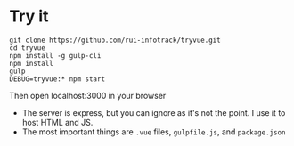 # Try it
```
git clone https://github.com/rui-infotrack/tryvue.git
cd tryvue
npm install -g gulp-cli
npm install
gulp
DEBUG=tryvue:* npm start
```

Then open localhost:3000 in your browser

- The server is express, but you can ignore as it's not the point. I use it to host HTML and JS.
- The most important things are `.vue` files, `gulpfile.js`, and `package.json`
